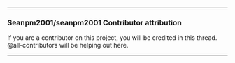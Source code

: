***

### Seanpm2001/seanpm2001 Contributor attribution

If you are a contributor on this project, you will be credited in this thread. @all-contributors will be helping out here.

***

